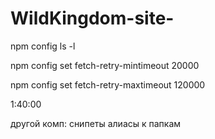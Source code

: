 # WildKingdom-site-

npm config ls -l

npm config set fetch-retry-mintimeout 20000

npm config set fetch-retry-maxtimeout 120000

1:40:00

другой комп:
снипеты
алиасы к папкам
